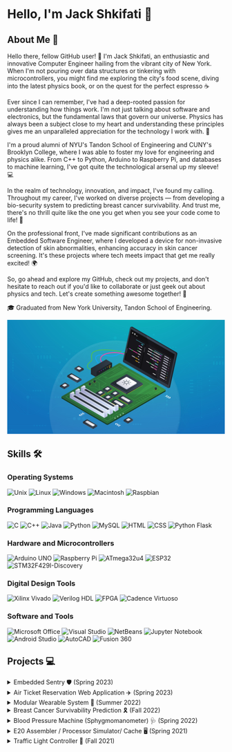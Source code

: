
# Hello, I'm Jack Shkifati 👋

## About Me 🚀

Hello there, fellow GitHub user! 🙌 I'm Jack Shkifati, an enthusiastic and innovative Computer Engineer hailing from the vibrant city of New York. When I'm not pouring over data structures or tinkering with microcontrollers, you might find me exploring the city's food scene, diving into the latest physics book, or on the quest for the perfect espresso ☕

Ever since I can remember, I've had a deep-rooted passion for understanding how things work. I'm not just talking about software and electronics, but the fundamental laws that govern our universe. Physics has always been a subject close to my heart and understanding these principles gives me an unparalleled appreciation for the technology I work with. 🌌

I'm a proud alumni of NYU's Tandon School of Engineering and CUNY's Brooklyn College, where I was able to foster my love for engineering and physics alike. From C++ to Python, Arduino to Raspberry Pi, and databases to machine learning, I've got quite the technological arsenal up my sleeve! 💻

In the realm of technology, innovation, and impact, I've found my calling. Throughout my career, I've worked on diverse projects — from developing a bio-security system to predicting breast cancer survivability. And trust me, there's no thrill quite like the one you get when you see your code come to life! 🎯

On the professional front, I've made significant contributions as an Embedded Software Engineer, where I developed a device for non-invasive detection of skin abnormalities, enhancing accuracy in skin cancer screening. It's these projects where tech meets impact that get me really excited! 🌍

So, go ahead and explore my GitHub, check out my projects, and don't hesitate to reach out if you'd like to collaborate or just geek out about physics and tech. Let's create something awesome together! 👋

🎓 Graduated from New York University, Tandon School of Engineering.

![My Image](https://raw.githubusercontent.com/JackShkifati28/JackShkifati28/main/compE.jpeg)

## Skills 🛠

### Operating Systems

![Unix](https://img.shields.io/badge/-Unix-black?style=flat-square&logo=linux)
![Linux](https://img.shields.io/badge/-Linux-black?style=flat-square&logo=linux)
![Windows](https://img.shields.io/badge/-Windows-black?style=flat-square&logo=windows)
![Macintosh](https://img.shields.io/badge/-Macintosh-black?style=flat-square&logo=apple)
![Raspbian](https://img.shields.io/badge/-Raspbian-black?style=flat-square&logo=raspberry-pi)

### Programming Languages

![C](https://img.shields.io/badge/-C-black?style=flat-square&logo=c)
![C++](https://img.shields.io/badge/-C++-black?style=flat-square&logo=c%2B%2B)
![Java](https://img.shields.io/badge/-Java-black?style=flat-square&logo=java)
![Python](https://img.shields.io/badge/-Python-black?style=flat-square&logo=python)
![MySQL](https://img.shields.io/badge/-MySQL-black?style=flat-square&logo=mysql)
![HTML](https://img.shields.io/badge/-HTML-black?style=flat-square&logo=html5)
![CSS](https://img.shields.io/badge/-CSS-black?style=flat-square&logo=css3)
![Python Flask](https://img.shields.io/badge/-Python_Flask-black?style=flat-square&logo=flask)

### Hardware and Microcontrollers

![Arduino UNO](https://img.shields.io/badge/-Arduino_UNO-black?style=flat-square&logo=arduino)
![Raspberry Pi](https://img.shields.io/badge/-Raspberry_Pi-black?style=flat-square&logo=raspberry-pi)
![ATmega32u4](https://img.shields.io/badge/-ATmega32u4-black?style=flat-square&logo=arduino)
![ESP32](https://img.shields.io/badge/-ESP32-black?style=flat-square&logo=espressif)
![STM32F429I-Discovery](https://img.shields.io/badge/-STM32F429I_Discovery-black?style=flat-square&logo=STMicroelectronics)

### Digital Design Tools

![Xilinx Vivado](https://img.shields.io/badge/-Xilinx_Vivado-black?style=flat-square&logo=xilinx)
![Verilog HDL](https://img.shields.io/badge/-Verilog_HDL-black?style=flat-square&logo=verilog)
![FPGA](https://img.shields.io/badge/-FPGA-black?style=flat-square&logo=altera)
![Cadence Virtuoso](https://img.shields.io/badge/-Cadence_Virtuoso-black?style=flat-square&logo=cadence-design-systems)

### Software and Tools

![Microsoft Office](https://img.shields.io/badge/-Microsoft_Office-black?style=flat-square&logo=microsoft-office)
![Visual Studio](https://img.shields.io/badge/-Visual_Studio-black?style=flat-square&logo=visual-studio)
![NetBeans](https://img.shields.io/badge/-NetBeans-black?style=flat-square&logo=apache-netbeans-ide)
![Jupyter Notebook](https://img.shields.io/badge/-Jupyter_Notebook-black?style=flat-square&logo=jupyter)
![Android Studio](https://img.shields.io/badge/-Android_Studio-black?style=flat-square&logo=android-studio)
![AutoCAD](https://img.shields.io/badge/-AutoCAD-black?style=flat-square&logo=autodesk)
![Fusion 360](https://img.shields.io/badge/-Fusion_360-black?style=flat-square&logo=autodesk)


## Projects 💻

<details>
  <summary>Embedded Sentry 🛡️ (Spring 2023)</summary>
  <p>
  
  - Developed a bio-security system using an STM32F429I-Discovery microcontroller and Mbed OS, leveraging an on-board gyroscope to record a unique hand movement sequence, creating a bio-based authentication method.
  - 🔧 ![STM32F429I-Discovery](https://img.shields.io/badge/-STM32F429I_Discovery-black?style=flat-square&logo=STMicroelectronics)
  - 🔧 ![Mbed](https://img.shields.io/badge/-Mbed-black?style=flat-square&logo=Arm)
    
  </p>
</details>

<details>
  <summary>Air Ticket Reservation Web Application ✈️ (Spring 2023)</summary>
  <p>
  
  - Designed and developed a dual-interface Online Air Ticket Reservation System for both Customers and Airline Staff using Python Flask, MySQL, and HTML, enabling an efficient reservation process.
  - 🔧 ![HTML](https://img.shields.io/badge/-HTML-black?style=flat-square&logo=html5)
  - 🔧 ![CSS](https://img.shields.io/badge/-CSS-black?style=flat-square&logo=css3)
  - 🔧 ![Python Flask](https://img.shields.io/badge/-Python_Flask-black?style=flat-square&logo=flask)
  - 🔧 ![MySQL](https://img.shields.io/badge/-MySQL-black?style=flat-square&logo=mysql)
    
  </p>
</details>

<details>
 <summary>Modular Wearable System 🦾 (Summer 2022)</summary>
  <p>
  
  - Collaborated with a team to create a wearable device using non-invasive muscle signal decoding to aid individuals with physical or neurological impairments, enhancing wireless transmission via UDP and IoT integration.
  - 🔧 ![ESP32](https://img.shields.io/badge/-ESP32-black?style=flat-square&logo=espressif)
  - 🔧 ![Arduino](https://img.shields.io/badge/-Arduino-black?style=flat-square&logo=arduino)
    
  </p>
</details>

<details>
  <summary>Breast Cancer Survivability Prediction 🎗️ (Fall 2022)</summary>
  <p>
  
  - Conducted a machine learning project using various techniques to predict survivability of women with breast cancer at certain progression stages, employing methods such as SMOTE to balance the dataset and feature transformations to increase model accuracy.
  - 🔧 ![Python](https://img.shields.io/badge/-Python-black?style=flat-square&logo=python)
  - 🔧 ![Jupyter Notebook](https://img.shields.io/badge/-Jupyter_Notebook-black?style=flat-square&logo=jupyter)
    
  </p>
</details>

<details>
  <summary>Blood Pressure Machine (Sphygmomanometer) 🩺 (Spring 2022)</summary>
  <p>
  
  - Produced a blood pressure measuring device by connecting a Honeywell pressure sensor to an Adafruit Circuit Playground Classic       microcontroller, applying communication protocol I2C to interface with the sensor through GPIO pins.
  - 🔧 ![ATmega32U4](https://img.shields.io/badge/-ATmega32u4-black?style=flat-square&logo=arduino)
    
  </p>
</details>

<details>
<summary>E20 Assembler / Processor Simulator/ Cache 🖥️ (Spring 2021)</summary>
  <p>
  
  - Worked on a project involving E20, a CPU with a 16-bit program counter and seven read and write registers. Developed a C++ program to read assembly language and convert instructions into machine code, and designed a two-cache simulator to improve cache hits.
  - 🔧 ![C++](https://img.shields.io/badge/-C++-black?style=flat-square&logo=c%2B%2B)
    
  </p>
</details>

<details>
  <summary>Traffic Light Controller 🚦 (Fall 2021)</summary>
  <p>
  
  - Implemented a traffic control system regulating traffic lights at a street intersection using digital design tools and CAD tools such as Xilinx to form hardware, and reconfigurable chips.
  - 🔧 ![FPGA](https://img.shields.io/badge/-FPGA-black?style=flat-square&logo=altera)
  - 🔧 ![Xilinx Vivado](https://img.shields.io/badge/-Xilinx_Vivado-black?style=flat-square&logo=xilinx)
    
  </p>
</details>




